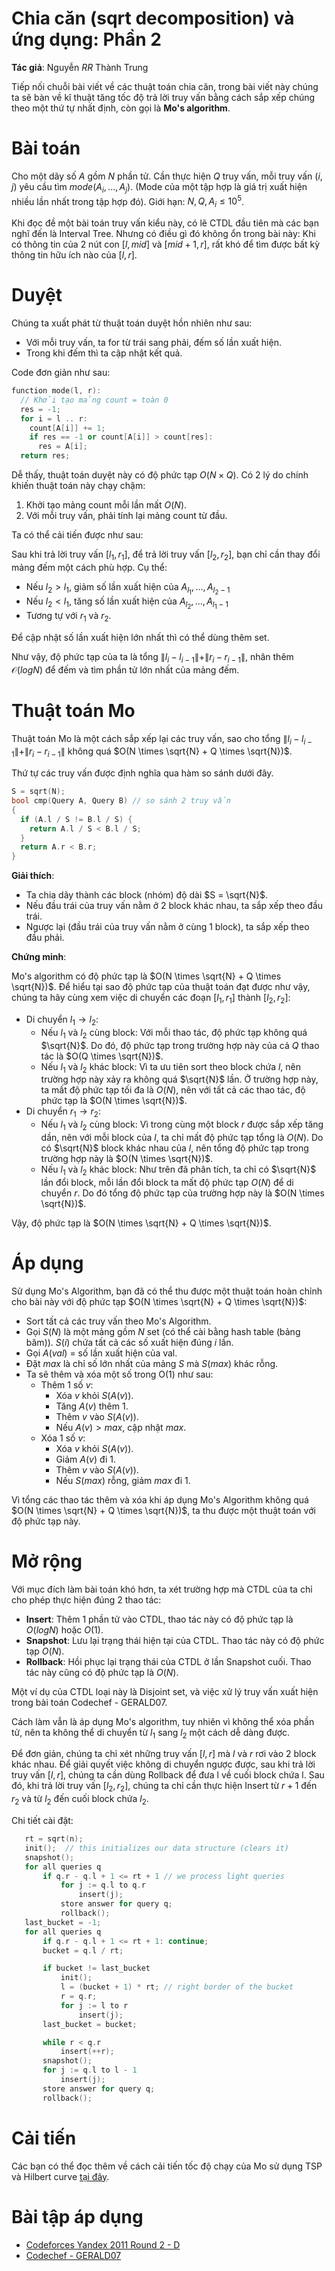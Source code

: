 # Chia căn (sqrt decomposition) và ứng dụng: Phần 2

**Tác giả**: Nguyễn *RR* Thành Trung

Tiếp nối chuỗi bài viết về các thuật toán chia căn, trong bài viết này chúng ta sẽ bàn về kĩ thuật tăng tốc độ trả lời truy vấn bằng cách sắp xếp chúng theo một thứ tự nhất định, còn gọi là **Mo's algorithm**.

# Bài toán

Cho một dãy số $A$ gồm $N$ phần tử. Cần thực hiện $Q$ truy vấn, mỗi truy vấn $(i, j)$ yêu cầu tìm $mode(A_i, ..., A_j)$. (Mode của một tập hợp là giá trị xuất hiện nhiều lần nhất trong tập hợp đó). Giới hạn: $N, Q, A_i \le 10^5$.

Khi đọc đề một bài toán truy vấn kiểu này, có lẽ CTDL đầu tiên mà các bạn nghĩ đến là Interval Tree. Nhưng có điều gì đó không ổn trong bài này: Khi có thông tin của 2 nút con $[l, mid]$ và $[mid+1, r]$, rất khó để tìm được bất kỳ thông tin hữu ích nào của $[l, r]$.

# Duyệt

Chúng ta xuất phát từ thuật toán duyệt hồn nhiên như sau:

- Với mỗi truy vấn, ta for từ trái sang phải, đếm số lần xuất hiện.
- Trong khi đếm thì ta cập nhật kết quả.

Code đơn giản như sau:

```cpp
function mode(l, r):
  // Khởi tạo mảng count = toàn 0
  res = -1;
  for i = l .. r:
    count[A[i]] += 1;
    if res == -1 or count[A[i]] > count[res]:
      res = A[i];
  return res;
```

Dễ thấy, thuật toán duyệt này có độ phức tạp $O(N \times Q)$. Có 2 lý do chính khiến thuật toán này chạy chậm:

1. Khởi tạo mảng count mỗi lần mất $O(N)$.
2. Với mỗi truy vấn, phải tính lại mảng count từ đầu.

Ta có thể cải tiến được như sau:

Sau khi trả lời truy vấn $[l_1, r_1]$, để trả lời truy vấn $[l_2, r_2]$, bạn chỉ cần thay đổi mảng đếm một cách phù hợp. Cụ thể:

- Nếu $l_2 > l_1$, giảm số lần xuất hiện của $A_{l_1}, ..., A_{l_2-1}$
- Nếu $l_2 < l_1$, tăng số lần xuất hiện của $A_{l_2}, ..., A_{l_1-1}$
- Tương tự với $r_1$ và $r_2$.

Để cập nhật số lần xuất hiện lớn nhất thì có thể dùng thêm set.

Như vậy, độ phức tạp của ta là tổng $\|l_i - l_{i-1}\| + \|r_i - r_{i-1}\|$, nhân thêm $\mathcal{O}(logN)$ để đếm và tìm phần tử lớn nhất của mảng đếm.

# Thuật toán Mo

Thuật toán Mo là một cách sắp xếp lại các truy vấn, sao cho tổng $\|l_i - l_{i-1}\| + \|r_i - r_{i-1}\|$ không quá $O(N \times \sqrt{N} + Q \times \sqrt{N})$.

Thứ tự các truy vấn được định nghĩa qua hàm so sánh dưới đây.

```cpp
S = sqrt(N);
bool cmp(Query A, Query B) // so sánh 2 truy vấn
{
  if (A.l / S != B.l / S) {
    return A.l / S < B.l / S;
  }
  return A.r < B.r;
}

```

**Giải thích**:

- Ta chia dãy thành các block (nhóm) độ dài $S = \sqrt{N}$.
- Nếu đầu trái của truy vấn nằm ở 2 block khác nhau, ta sắp xếp theo đầu trái.
- Ngược lại (đầu trái của truy vấn nằm ở cùng 1 block), ta sắp xếp theo đầu phải.

**Chứng minh**:

Mo's algorithm có độ phức tạp là $O(N \times \sqrt{N} + Q \times \sqrt{N})$. Để hiểu tại sao độ phức tạp của thuật toán đạt được như vậy, chúng ta hãy cùng xem việc di chuyển các đoạn $[l_1,r_1]$ thành $[l_2,r_2]$:

- Di chuyển $l_1 \rightarrow l_2$:
    - Nếu $l_1$ và $l_2$ cùng block: Với mỗi thao tác, độ phức tạp không quá $\sqrt{N}$. Do đó, độ phức tạp trong trường hợp này của cả $Q$ thao tác là $O(Q \times \sqrt{N})$.
    - Nếu $l_1$ và $l_2$ khác block: Vì ta ưu tiên sort theo block chứa $l$, nên trường hợp này xảy ra không quá $\sqrt{N}$ lần. Ở trường hợp này, ta mất độ phức tạp tối đa là $O(N)$, nên với tất cả các thao tác, độ phức tạp là $O(N \times \sqrt{N})$.
- Di chuyển $r_1 \rightarrow r_2$:
    - Nếu $l_1$ và $l_2$ cùng block: Vì trong cùng một block $r$ được sắp xếp tăng dần, nên với mỗi block của $l$, ta chỉ mất độ phức tạp tổng là $O(N)$. Do có $\sqrt{N}$ block khác nhau của $l$, nên tổng độ phức tạp trong trường hợp này là $O(N \times \sqrt{N})$.
    - Nếu $l_1$ và $l_2$ khác block: Như trên đã phân tích, ta chỉ có $\sqrt{N}$ lần đổi block, mỗi lần đổi block ta mất độ phức tạp $O(N)$ để di chuyển $r$. Do đó tổng độ phức tạp của trường hợp này là $O(N \times \sqrt{N})$.

Vậy, độ phức tạp là $O(N \times \sqrt{N} + Q \times \sqrt{N})$.

# Áp dụng

Sử dụng Mo's Algorithm, bạn đã có thể thu được một thuật toán hoàn chỉnh cho bài này với độ phức tạp $O(N \times \sqrt{N} + Q \times \sqrt{N})$:

- Sort tất cả các truy vấn theo Mo's Algorithm.
- Gọi $S(N)$ là một mảng gồm $N$ set (có thể cài bằng hash table (bảng băm)). $S(i)$ chứa tất cả các số xuất hiện đúng $i$ lần.
- Gọi $A(val)$ = số lần xuất hiện của val.
- Đặt $max$ là chỉ số lớn nhất của mảng $S$ mà $S(max)$ khác rỗng.
- Ta sẽ thêm và xóa một số trong O(1) như sau:
    - Thêm 1 số $v$:
        - Xóa $v$ khỏi $S(A(v))$.
        - Tăng $A(v)$ thêm 1.
        - Thêm $v$ vào $S(A(v))$.
        - Nếu $A(v) > max$, cập nhật $max$.
    - Xóa 1 số $v$:
        - Xóa $v$ khỏi $S(A(v))$.
        - Giảm $A(v)$ đi 1.
        - Thêm $v$ vào $S(A(v))$.
        - Nếu $S(max)$ rỗng, giảm $max$ đi 1.

Vì tổng các thao tác thêm và xóa khi áp dụng Mo's Algorithm không quá $O(N \times \sqrt{N} + Q \times \sqrt{N})$, ta thu được một thuật toán với độ phức tạp này.


# Mở rộng

Với mục đích làm bài toán khó hơn, ta xét trường hợp mà CTDL của ta chỉ cho phép thực hiện đúng 2 thao tác:

- **Insert**: Thêm 1 phần tử vào CTDL, thao tác này có độ phức tạp là $O(logN)$ hoặc $O(1)$.
- **Snapshot**: Lưu lại trạng thái hiện tại của CTDL. Thao tác này có độ phức tạp $O(N)$.
- **Rollback**: Hồi phục lại trạng thái của CTDL ở lần Snapshot cuối. Thao tác này cũng có độ phức tạp là $O(N)$.

Một ví dụ của CTDL loại này là Disjoint set, và việc xử lý truy vấn xuất hiện trong bài toán Codechef - GERALD07.

Cách làm vẫn là áp dụng Mo's algorithm, tuy nhiên vì không thể xóa phần tử, nên ta không thể di chuyển từ $l_1$ sang $l_2$ một cách dễ dàng được.

Để đơn giản, chúng ta chỉ xét những truy vấn $[l, r]$ mà $l$ và $r$ rơi vào 2 block khác nhau. Để giải quyết việc không di chuyển ngược được, sau khi trả lời truy vấn $[l, r]$, chúng ta cần dùng Rollback để đưa l về cuối block chứa l. Sau đó, khi trả lời truy vấn $[l_2, r_2]$, chúng ta chỉ cần thực hiện Insert từ $r+1$ đến $r_2$ và từ $l_2$ đến cuối block chứa $l_2$.

Chi tiết cài đặt:

```cpp
   rt = sqrt(n);
   init();  // this initializes our data structure (clears it)
   snapshot();
   for all queries q
       if q.r - q.l + 1 <= rt + 1 // we process light queries
           for j := q.l to q.r
               insert(j);
           store answer for query q;
           rollback();
   last_bucket = -1;
   for all queries q 
       if q.r - q.l + 1 <= rt + 1: continue;
       bucket = q.l / rt;

       if bucket != last_bucket
           init();
           l = (bucket + 1) * rt; // right border of the bucket
           r = q.r;
           for j := l to r
               insert(j);
       last_bucket = bucket;

       while r < q.r 
           insert(++r);
       snapshot();
       for j := q.l to l - 1
           insert(j);
       store answer for query q;
       rollback();
```

# Cải tiến

Các bạn có thể đọc thêm về cách cải tiến tốc độ chạy của Mo sử dụng TSP và Hilbert curve [tại đây](https://codeforces.com/blog/entry/61203).

# Bài tập áp dụng

- [Codeforces Yandex 2011 Round 2 - D](http://codeforces.com/contest/86/problem/D)
- [Codechef - GERALD07](https://www.codechef.com/problems/GERALD07)